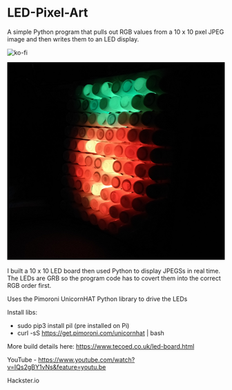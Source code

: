 # LED-Pixel-Art
A simple Python program that pulls out RGB values from a 10 x 10 pxel JPEG image and then writes them to an LED display.

<img src="https://camo.githubusercontent.com/c8a9d4f1653d599167ef09852550c6810a7306bc/68747470733a2f2f7777772e6b6f2d66692e636f6d2f696d672f676974687562627574746f6e5f736d2e737667" alt="ko-fi" data-canonical-src="https://www.ko-fi.com/img/githubbutton_sm.svg" style="max-width:100%;">

![](images/LEDs.png)

I built a 10 x 10 LED board then used Python to display JPEGSs in real time.  The LEDs are GRB so the program code has to covert them into the 
correct RGB order first.

Uses the Pimoroni UnicornHAT Python library to drive the LEDs

Install libs:
* sudo pip3 install pil (pre installed on Pi)
* curl -sS https://get.pimoroni.com/unicornhat | bash 

More build details here: https://www.tecoed.co.uk/led-board.html

YouTube - https://www.youtube.com/watch?v=IQs2gBY1vNs&feature=youtu.be

Hackster.io 

